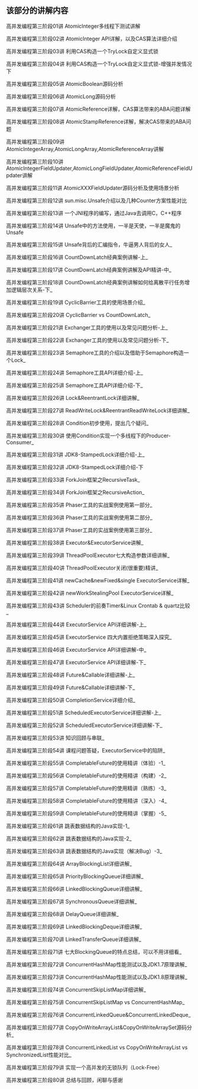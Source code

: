 ## 该部分的讲解内容
高并发编程第三阶段01讲 AtomicInteger多线程下测试讲解

高并发编程第三阶段02讲 AtomicInteger API详解，以及CAS算法详细介绍

高并发编程第三阶段03讲 利用CAS构造一个TryLock自定义显式锁

高并发编程第三阶段04讲 利用CAS构造一个TryLock自定义显式锁-增强并发情况下

高并发编程第三阶段05讲 AtomicBoolean源码分析

高并发编程第三阶段06讲 AtomicLong源码分析

高并发编程第三阶段07讲 AtomicReference详解，CAS算法带来的ABA问题详解

高并发编程第三阶段08讲 AtomicStampReference详解，解决CAS带来的ABA问题

高并发编程第三阶段09讲 AtomicIntegerArray,AtomicLongArray,AtomicReferenceArray讲解

高并发编程第三阶段10讲 AtomicIntegerFieldUpdater,AtomicLongFieldUpdater,AtomicReferenceFieldUpdater讲解

高并发编程第三阶段11讲 AtomicXXXFieldUpdater源码分析及使用场景分析

高并发编程第三阶段12讲 sun.misc.Unsafe介绍以及几种Counter方案性能对比

高并发编程第三阶段13讲 一个JNI程序的编写，通过Java去调用C，C++程序

高并发编程第三阶段14讲 Unsafe中的方法使用，一半是天使，一半是魔鬼的Unsafe

高并发编程第三阶段15讲 Unsafe背后的汇编指令，牛逼男人背后的女人_

高并发编程第三阶段16讲 CountDownLatch经典案例讲解-上_

高并发编程第三阶段17讲 CountDownLatch经典案例讲解及API精讲-中_

高并发编程第三阶段18讲 CountDownLatch经典案例讲解如何给离散平行任务增加逻辑层次关系-下_

高并发编程第三阶段19讲 CyclicBarrier工具的使用场景介绍_

高并发编程第三阶段20讲 CyclicBarrier vs CountDownLatch_

高并发编程第三阶段21讲 Exchanger工具的使用以及常见问题分析-上_

高并发编程第三阶段22讲 Exchanger工具的使用以及常见问题分析-下_

高并发编程第三阶段23讲 Semaphore工具的介绍以及借助于Semaphore构造一个Lock_

高并发编程第三阶段24讲 Semaphore工具API详细介绍-上_

高并发编程第三阶段25讲 Semaphore工具API详细介绍-下_

高并发编程第三阶段26讲 Lock&ReentrantLock详细讲解_

高并发编程第三阶段27讲 ReadWriteLock&ReentrantReadWriteLock详细讲解_

高并发编程第三阶段28讲 Condition初步使用，提出几个疑问_

高并发编程第三阶段30讲 使用Condition实现一个多线程下的Producer-Consumer_

高并发编程第三阶段31讲 JDK8-StampedLock详细介绍-上_

高并发编程第三阶段32讲 JDK8-StampedLock详细介绍-下

高并发编程第三阶段33讲 ForkJoin框架之RecursiveTask_

高并发编程第三阶段34讲 ForkJoin框架之RecursiveAction_

高并发编程第三阶段35讲 Phaser工具的实战案例使用第一部分_

高并发编程第三阶段36讲 Phaser工具的实战案例使用第二部分_

高并发编程第三阶段37讲 Phaser工具的实战案例使用第三部分_

高并发编程第三阶段38讲 Executor&ExecutorService讲解_

高并发编程第三阶段39讲 ThreadPoolExecutor七大构造参数详细讲解_

高并发编程第三阶段40讲 ThreadPoolExecutor关闭(很重要)精讲_

高并发编程第三阶段41讲 newCache&newFixed&single ExecutorService详解_

高并发编程第三阶段42讲 newWorkStealingPool ExecutorService详解_

高并发编程第三阶段43讲 Scheduler的前奏Timer&Linux Crontab & quartz比较_

高并发编程第三阶段44讲 ExecutorService API详细讲解-上_

高并发编程第三阶段45讲 ExecutorService 四大内置拒绝策略深入探究_

高并发编程第三阶段46讲 ExecutorService API详细讲解-中_

高并发编程第三阶段47讲 ExecutorService API详细讲解-下_

高并发编程第三阶段48讲 Future&Callable详细讲解-上_

高并发编程第三阶段49讲 Future&Callable详细讲解-下_

高并发编程第三阶段50讲 CompletionService详细介绍_

高并发编程第三阶段51讲 ScheduledExecutorService详细讲解-上_

高并发编程第三阶段52讲 ScheduledExecutorService详细讲解-下_

高并发编程第三阶段53讲 知识回顾与串联_

高并发编程第三阶段54讲 课程问题答疑，ExecutorService中的陷阱_

高并发编程第三阶段55讲 CompletableFuture的使用精讲（体验）-1_

高并发编程第三阶段56讲 CompletableFuture的使用精讲（构建）-2_

高并发编程第三阶段57讲 CompletableFuture的使用精讲（熟练）-3_

高并发编程第三阶段58讲 CompletableFuture的使用精讲（深入）-4_

高并发编程第三阶段59讲 CompletableFuture的使用精讲（掌握）-5_

高并发编程第三阶段61讲 跳表数据结构的Java实现-1_

高并发编程第三阶段62讲 跳表数据结构的Java实现-2_

高并发编程第三阶段63讲 跳表数据结构的Java实现（解决Bug）-3_

高并发编程第三阶段64讲 ArrayBlockingList详细讲解_

高并发编程第三阶段65讲 PriorityBlockingQueue详细讲解_

高并发编程第三阶段66讲 LinkedBlockingQueue详细讲解_

高并发编程第三阶段67讲 SynchronousQueue详细讲解_

高并发编程第三阶段68讲 DelayQueue详细讲解_

高并发编程第三阶段69讲 LinkedBlockingDeque详细讲解_

高并发编程第三阶段70讲 LinkedTransferQueue详细讲解_

高并发编程第三阶段71讲 七大BlockingQueue的特点总结，可以不用详细看_

高并发编程第三阶段72讲 ConcurrentHashMap性能测试以及JDK1.7原理讲解_

高并发编程第三阶段73讲 ConcurrentHashMap性能测试以及JDK1.8原理讲解_

高并发编程第三阶段74讲 ConcurrentSkipListMap详细讲解_

高并发编程第三阶段75讲 ConcurrentSkipListMap vs ConcurrentHashMap_

高并发编程第三阶段76讲 ConcurrentLinkedQueue&ConcurrentLinkedDeque_

高并发编程第三阶段77讲 CopyOnWriteArrayList&CopyOnWriteArraySet源码分析_

高并发编程第三阶段78讲 ConcurrentLinkedList vs CopyOnWriteArrayList vs SynchronizedList性能对比_

高并发编程第三阶段79讲 实现一个高并发的无锁队列（Lock-Free）

高并发编程第三阶段80讲 总结与回顾，闲聊与感谢
